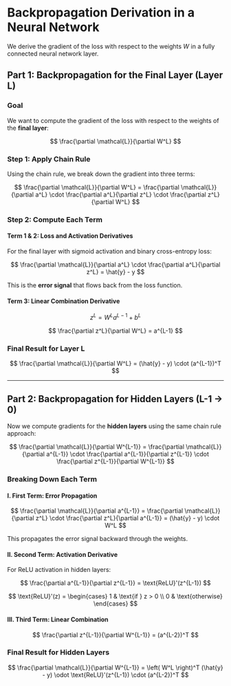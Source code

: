 # Backpropagation Derivation in a Neural Network

We derive the gradient of the loss with respect to the weights $W$ in a fully connected neural network layer.

## Part 1: Backpropagation for the Final Layer (Layer L)

### Goal

We want to compute the gradient of the loss with respect to the weights of the **final layer**:

$$
\frac{\partial \mathcal{L}}{\partial W^L}
$$

### Step 1: Apply Chain Rule

Using the chain rule, we break down the gradient into three terms:

$$
\frac{\partial \mathcal{L}}{\partial W^L} = \frac{\partial \mathcal{L}}{\partial a^L} \cdot \frac{\partial a^L}{\partial z^L} \cdot \frac{\partial z^L}{\partial W^L}
$$

### Step 2: Compute Each Term

#### Term 1 & 2: Loss and Activation Derivatives

For the final layer with sigmoid activation and binary cross-entropy loss:

$$
\frac{\partial \mathcal{L}}{\partial a^L} \cdot \frac{\partial a^L}{\partial z^L} = \hat{y} - y
$$

This is the **error signal** that flows back from the loss function.

#### Term 3: Linear Combination Derivative

$$
z^L = W^L a^{L-1} + b^L
$$

$$
\frac{\partial z^L}{\partial W^L} = a^{L-1}
$$

### Final Result for Layer L

$$
\frac{\partial \mathcal{L}}{\partial W^L} = (\hat{y} - y) \cdot (a^{L-1})^T
$$

---

## Part 2: Backpropagation for Hidden Layers (L-1 → 0)

Now we compute gradients for the **hidden layers** using the same chain rule approach:

$$
\frac{\partial \mathcal{L}}{\partial W^{L-1}} = \frac{\partial \mathcal{L}}{\partial a^{L-1}} \cdot \frac{\partial a^{L-1}}{\partial z^{L-1}} \cdot \frac{\partial z^{L-1}}{\partial W^{L-1}}
$$

### Breaking Down Each Term

#### I. First Term: Error Propagation

$$
\frac{\partial \mathcal{L}}{\partial a^{L-1}} = \frac{\partial \mathcal{L}}{\partial z^L} \cdot \frac{\partial z^L}{\partial a^{L-1}} = (\hat{y} - y) \cdot W^L
$$

This propagates the error signal backward through the weights.

#### II. Second Term: Activation Derivative

For ReLU activation in hidden layers:

$$
\frac{\partial a^{L-1}}{\partial z^{L-1}} = \text{ReLU}'(z^{L-1})
$$

$$
\text{ReLU}'(z) = \begin{cases}
1 & \text{if } z > 0 \\
0 & \text{otherwise}
\end{cases}
$$

#### III. Third Term: Linear Combination

$$
\frac{\partial z^{L-1}}{\partial W^{L-1}} = (a^{L-2})^T
$$

### Final Result for Hidden Layers

$$
\frac{\partial \mathcal{L}}{\partial W^{L-1}} = \left( W^L \right)^T (\hat{y} - y) \odot \text{ReLU}'(z^{L-1}) \cdot (a^{L-2})^T
$$
